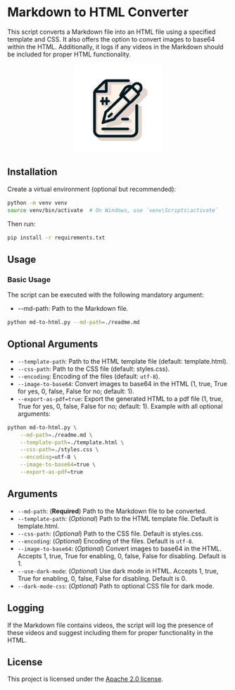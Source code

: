 # Markdown to HTML Converter

This script converts a Markdown file into an HTML file using a specified template and CSS. It also offers the option to convert images to base64 within the HTML. Additionally, it logs if any videos in the Markdown should be included for proper HTML functionality.

<p align="center"><a target="_blank"><img src="./logo.png" width="200"></a></p>

## Installation

Create a virtual environment (optional but recommended):

```bash
python -m venv venv
source venv/bin/activate  # On Windows, use `venv\Scripts\activate`
```

Then run:

```bash
pip install -r requirements.txt
```

## Usage

### Basic Usage

The script can be executed with the following mandatory argument:

* --md-path: Path to the Markdown file.

```bash
python md-to-html.py --md-path=./readme.md
```

## Optional Arguments

* `--template-path`: Path to the HTML template file (default: template.html).
* `--css-path`: Path to the CSS file (default: styles.css).
* `--encoding`: Encoding of the files (default: `utf-8`).
* `--image-to-base64`: Convert images to base64 in the HTML (1, true, True for yes, 0, false, False for no; default: 1).
* `--export-as-pdf=true`: Export the generated HTML to a pdf file (1, true, True for yes, 0, false, False for no; default: 1).
Example with all optional arguments:

```bash
python md-to-html.py \
    --md-path=./readme.md \
    --template-path=./template.html \
    --css-path=./styles.css \
    --encoding=utf-8 \
    --image-to-base64=true \
    --export-as-pdf=true
```

## Arguments

* `--md-path`: (**Required**) Path to the Markdown file to be converted.
* `--template-path`: (*Optional*) Path to the HTML template file. Default is template.html.
* `--css-path`: (*Optional*) Path to the CSS file. Default is styles.css.
* `--encoding`: (*Optional*) Encoding of the files. Default is `utf-8`.
* `--image-to-base64`: (*Optional*) Convert images to base64 in the HTML. Accepts 1, true, True for enabling, 0, false, False for disabling. Default is 1.
* `--use-dark-mode`: (*Optional*) Use dark mode in HTML. Accepts 1, true, True for enabling, 0, false, False for disabling. Default is 0.
* `--dark-mode-css`: (*Optional*) Path to optional CSS file for dark mode.

## Logging

If the Markdown file contains videos, the script will log the presence of these videos and suggest including them for proper functionality in the HTML.

## License

This project is licensed under the [Apache 2.0 license](./LICENSE).